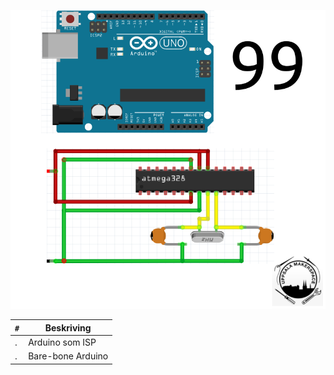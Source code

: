 ![Bok 99](framsida_99.png)

`#`|Beskriving
---|----------------------
  .|Arduino som ISP
  .|Bare-bone Arduino

